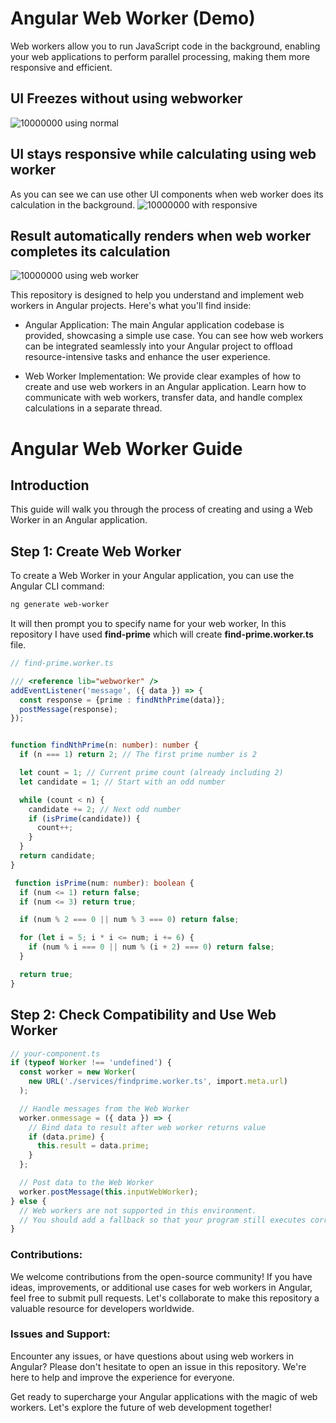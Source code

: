 # Angular Web Worker (Demo)
Web workers allow you to run JavaScript code in the background, enabling your web applications to perform parallel processing, making them more responsive and efficient.

## UI Freezes without using webworker
![10000000 using normal](https://github.com/pranaigiri/angular-web-worker/assets/102620441/e64206c2-9793-485b-8503-d24c4113eeee)

## UI stays responsive while calculating using web worker
As you can see we can use other UI components when web worker does its calculation in the background.
![10000000 with responsive](https://github.com/pranaigiri/angular-web-worker/assets/102620441/48399c70-85db-4d1e-a8cc-2798a387a6c7)

## Result automatically renders when web worker completes its calculation
![10000000 using web worker](https://github.com/pranaigiri/angular-web-worker/assets/102620441/ae052116-f491-49cc-9f61-de008e0f192d)


This repository is designed to help you understand and implement web workers in Angular projects. Here's what you'll find inside:

- Angular Application: The main Angular application codebase is provided, showcasing a simple use case. You can see how web workers can be integrated seamlessly into your Angular project to offload resource-intensive tasks and enhance the user experience.

- Web Worker Implementation: We provide clear examples of how to create and use web workers in an Angular application. Learn how to communicate with web workers, transfer data, and handle complex calculations in a separate thread.


# Angular Web Worker Guide

## Introduction

This guide will walk you through the process of creating and using a Web Worker in an Angular application.

## Step 1: Create Web Worker
To create a Web Worker in your Angular application, you can use the Angular CLI command:
```bash
ng generate web-worker
```
It will then prompt you to specify name for your web worker, In this repository I have used **find-prime** which will create **find-prime.worker.ts** file.
```typescript
// find-prime.worker.ts

/// <reference lib="webworker" />
addEventListener('message', ({ data }) => {
  const response = {prime : findNthPrime(data)};
  postMessage(response);
});


function findNthPrime(n: number): number {
  if (n === 1) return 2; // The first prime number is 2

  let count = 1; // Current prime count (already including 2)
  let candidate = 1; // Start with an odd number

  while (count < n) {
    candidate += 2; // Next odd number
    if (isPrime(candidate)) {
      count++;
    }
  }
  return candidate;
}

 function isPrime(num: number): boolean {
  if (num <= 1) return false;
  if (num <= 3) return true;

  if (num % 2 === 0 || num % 3 === 0) return false;

  for (let i = 5; i * i <= num; i += 6) {
    if (num % i === 0 || num % (i + 2) === 0) return false;
  }

  return true;
}
```

## Step 2: Check Compatibility and Use Web Worker
```typescript
// your-component.ts
if (typeof Worker !== 'undefined') {
  const worker = new Worker(
    new URL('./services/findprime.worker.ts', import.meta.url)
  );

  // Handle messages from the Web Worker
  worker.onmessage = ({ data }) => {
    // Bind data to result after web worker returns value
    if (data.prime) {
      this.result = data.prime;
    }
  };

  // Post data to the Web Worker
  worker.postMessage(this.inputWebWorker);
} else {
  // Web workers are not supported in this environment.
  // You should add a fallback so that your program still executes correctly.
}
```


### Contributions:

We welcome contributions from the open-source community! If you have ideas, improvements, or additional use cases for web workers in Angular, feel free to submit pull requests. Let's collaborate to make this repository a valuable resource for developers worldwide.

### Issues and Support:

Encounter any issues, or have questions about using web workers in Angular? Please don't hesitate to open an issue in this repository. We're here to help and improve the experience for everyone.

Get ready to supercharge your Angular applications with the magic of web workers. Let's explore the future of web development together!
